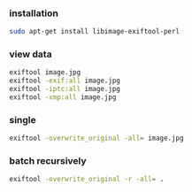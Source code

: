 ### installation
```sh
sudo apt-get install libimage-exiftool-perl
```

### view data
```sh
exiftool image.jpg
exiftool -exif:all image.jpg
exiftool -iptc:all image.jpg
exiftool -xmp:all image.jpg
```

### single
```sh
exiftool -overwrite_original -all= image.jpg
```

### batch recursively
```sh
exiftool -overwrite_original -r -all= .
```